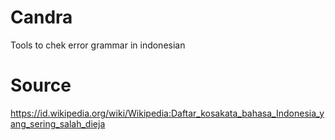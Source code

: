 # Candra
Tools to chek error grammar in indonesian

# Source
https://id.wikipedia.org/wiki/Wikipedia:Daftar_kosakata_bahasa_Indonesia_yang_sering_salah_dieja
